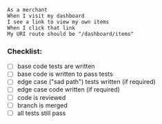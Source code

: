 ```
As a merchant
When I visit my dashboard
I see a link to view my own items
When I click that link
My URI route should be "/dashboard/items"
```

### Checklist:

- [ ] base code tests are written
- [ ] base code is written to pass tests
- [ ] edge case ("sad path") tests written (if required)
- [ ] edge case code written (if required)
- [ ] code is reviewed
- [ ] branch is merged
- [ ] all tests still pass
